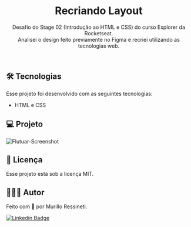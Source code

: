 <h1 align="center"> Recriando Layout </h1>

<p align="center">
Desafio do Stage 02 (Introdução ao HTML e CSS) do curso Explorer da Rocketseat.<br>
Analisei o design feito previamente no Figma e recriei utilizando as tecnologias web.
</p>

<br>

## 🛠 Tecnologias

Esse projeto foi desenvolvido com as seguintes tecnologias:

- HTML e CSS


## 💻 Projeto

![Flutuar-Screenshot](https://github.com/murilloressineti/explorer-rocketseat/assets/125047522/3d186b85-e851-44dc-bd86-e48a82f73f3d)


## 📝 Licença

Esse projeto está sob a licença MIT.


## 🙋🏻‍♂️ Autor

Feito com 💙 por Murillo Ressineti.

[![Linkedin Badge](https://img.shields.io/badge/-Murillo-blue?style=flat-square&logo=Linkedin&logoColor=white&link=https://https://www.linkedin.com/in/murilloressineti/)](https://www.linkedin.com/in/murilloressineti/)
